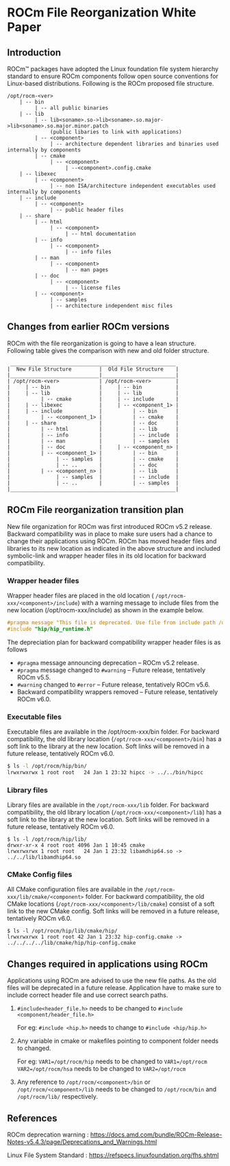 # ROCm File Reorganization White Paper

## Introduction

ROCm™ packages have adopted the Linux foundation file system hierarchy standard
to ensure ROCm components follow open source conventions for Linux-based
distributions. Following is the ROCm proposed file structure.

```none
/opt/rocm-<ver>
    | -- bin
         | -- all public binaries
    | -- lib
         | -- lib<soname>.so->lib<soname>.so.major->lib<soname>.so.major.minor.patch
              (public libaries to link with applications)
         | -- <component>
              | -- architecture dependent libraries and binaries used internally by components
         | -- cmake
              | -- <component>
                   | --<component>.config.cmake
    | -- libexec
         | -- <component>
              | -- non ISA/architecture independent executables used internally by components
    | -- include
         | -- <component>
              | -- public header files
    | -- share
         | -- html
              | -- <component>
                   | -- html documentation
         | -- info
              | -- <component>
                   | -- info files
         | -- man
              | -- <component>
                   | -- man pages
         | -- doc
              | -- <component>
                   | -- license files
         | -- <component>
              | -- samples
              | -- architecture independent misc files
```

## Changes from earlier ROCm versions

ROCm with the file reorganization is going to have a lean structure. Following
table gives the comparison with new and old folder structure.

```none
 ______________________________________________________
|  New File Structure         |  Old File Structure    |
|_____________________________|________________________|
| /opt/rocm-<ver>             | /opt/rocm-<ver>        |
|     | -- bin                |     | -- bin           |
|     | -- lib                |     | -- lib           |
|          | -- cmake         |     | -- include       |
|     | -- libexec            |     | -- <component_1> |
|     | -- include            |          | -- bin      |
|          | -- <component_1> |          | -- cmake    |
|     | -- share              |          | -- doc      |
|          | -- html          |          | -- lib      |
|          | -- info          |          | -- include  |
|          | -- man           |          | -- samples  |
|          | -- doc           |     | -- <component_n> |
|          | -- <component_1> |          | -- bin      |
|               | -- samples  |          | -- cmake    |
|               | -- ..       |          | -- doc      |
|          | -- <component_n> |          | -- lib      |
|               | -- samples  |          | -- include  |
|               | -- ..       |          | -- samples  |
|______________________________________________________|
```

## ROCm File reorganization transition plan

New file organization for ROCm was first introduced ROCm v5.2 release. Backward
compatibility was in place to make sure users had a chance to change their
applications using ROCm. ROCm has moved header files and libraries to its new
location as indicated in the above structure and included symbolic-link and
wrapper header files in its old location for backward compatibility.

### Wrapper header files

Wrapper header files are placed in the old location (
`/opt/rocm-xxx/<component>/include`) with a warning message to include files
from the new location (/opt/rocm-xxx/include) as shown in the example below.

```cpp
#pragma message "This file is deprecated. Use file from include path /opt/rocm-ver/include/ and prefix with hip."
#include "hip/hip_runtime.h"
```

The depreciation plan for backward compatibility wrapper header files is as
follows

- `#pragma` message announcing deprecation – ROCm v5.2 release.
- `#pragma` message changed to `#warning` – Future release, tentatively ROCm
  v5.5.
- `#warning` changed to `#error` – Future release, tentatively ROCm v5.6.
- Backward compatibility wrappers removed – Future release, tentatively ROCm
  v6.0.

### Executable files

Executable files are available in the /opt/rocm-xxx/bin folder. For backward
compatibility, the old library location (`/opt/rocm-xxx/<component>/bin`) has a
soft link to the library at the new location. Soft links will be removed in a
future release, tentatively ROCm v6.0.

```bash
$ ls -l /opt/rocm/hip/bin/
lrwxrwxrwx 1 root root   24 Jan 1 23:32 hipcc -> ../../bin/hipcc
```

### Library files

Library files are available in the `/opt/rocm-xxx/lib` folder. For backward
compatibility, the old library location (`/opt/rocm-xxx/<component>/lib`) has a
soft link to the library at the new location. Soft links will be removed in a
future release, tentatively ROCm v6.0.

```shell
$ ls -l /opt/rocm/hip/lib/
drwxr-xr-x 4 root root 4096 Jan 1 10:45 cmake
lrwxrwxrwx 1 root root   24 Jan 1 23:32 libamdhip64.so -> ../../lib/libamdhip64.so
```

### CMake Config files

All CMake configuration files are available in the
`/opt/rocm-xxx/lib/cmake/<component>` folder. For backward compatibility, the
old CMake locations (`/opt/rocm-xxx/<component>/lib/cmake`) consist of a soft
link to the new CMake config. Soft links will be removed in a future release,
tentatively ROCm v6.0.

```shell
$ ls -l /opt/rocm/hip/lib/cmake/hip/
lrwxrwxrwx 1 root root 42 Jan 1 23:32 hip-config.cmake -> ../../../../lib/cmake/hip/hip-config.cmake
```

## Changes required in applications using ROCm

Applications using ROCm are advised to use the new file paths. As the old files
will be deprecated in a future release. Application have to make sure to include
correct header file and use correct search paths.

1. `#include<header_file.h>` needs to be changed to
   `#include <component/header_file.h>`

   For eg: `#include <hip.h>` needs to change
   to `#include <hip/hip.h>`

2. Any variable in cmake or makefiles pointing to component folder needs to
   changed.

   For eg: `VAR1=/opt/rocm/hip` needs to be changed to `VAR1=/opt/rocm`
   `VAR2=/opt/rocm/hsa` needs to be changed to `VAR2=/opt/rocm`

3. Any reference to `/opt/rocm/<component>/bin` or `/opt/rocm/<component>/lib`
   needs to be changed to `/opt/rocm/bin` and `/opt/rocm/lib/` respectively.

## References

ROCm deprecation warning :
<https://docs.amd.com/bundle/ROCm-Release-Notes-v5.4.3/page/Deprecations_and_Warnings.html>

Linux File System Standard : <https://refspecs.linuxfoundation.org/fhs.shtml>
